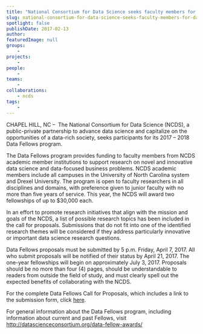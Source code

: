 ```yaml
---
title: "National Consortium for Data Science seeks faculty members for Data Fellows program"
slug: national-consortium-for-data-science-seeks-faculty-members-for-data-fellows-program
spotlight: false
publishDate: 2017-02-13
author: 
featuredImage: null
groups:
    - 
projects:
    - 
people:
    - 
teams: 
    - 
collaborations:
    - ncds
tags:
    - 
---
```

CHAPEL HILL, NC –  The National Consortium for Data Science (NCDS), a public-private partnership to advance data science and capitalize on the opportunities of a data-rich society, seeks participants for its 2017 – 2018 Data Fellows program.

The Data Fellows program provides funding to faculty members from NCDS academic member institutions to support research on novel and innovative data science and data-focused business problems. NCDS academic members include all campuses in the University of North Carolina system and Drexel University. The program is open to faculty researchers in all disciplines and domains, with preference given to junior faculty with no more than five years of service. This year, the NCDS will award two fellowships of up to $30,000 each.

In an effort to promote research initiatives that align with the mission and goals of the NCDS, a list of possible research topics has been included in the call for proposals. Submissions that do not fit into one of the identified research themes will be considered if they address particularly innovative or important data science research questions.

Data Fellows proposals must be submitted by 5 p.m. Friday, April 7, 2017. All who submit proposals will be notified of their status by April 21, 2017. The one-year fellowships will begin on approximately July 3, 2017. Proposals should be no more than four (4) pages, should be understandable to readers from outside the field of study, and must clearly spell out the expected benefits of collaborating with the NCDS.

For the complete Data Fellows Call for Proposals, which includes a link to the submission form, click <a href="http://datascienceconsortium.org/data-fellows/">here</a>.

For general information about the Data Fellows program, including information about current and past Fellows, visit <a href="http://datascienceconsortium.org/data-fellow-awards/">http://datascienceconsortium.org/data-fellow-awards/</a>
